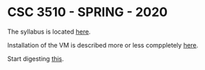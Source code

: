 # CSC 3510 - SPRING - 2020

The syllabus is located [here](./SYLLABUS.md).

Installation of the VM is described more or less comppletely [here](./INSTALLATION.md).

Start digesting [this](./DONT_PANIC).

